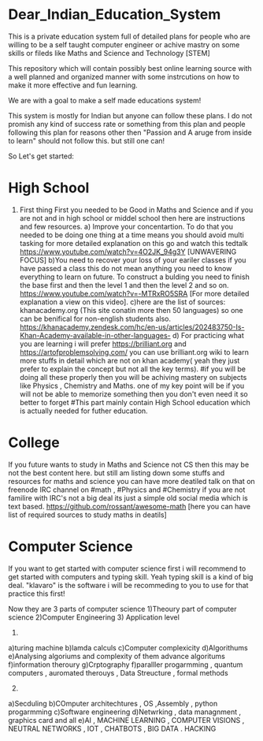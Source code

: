 # Dear_Indian_Education_System
This is a private education system full of detailed plans for people who are willing to be a self taught computer engineer or achive mastry on some skills or fileds like Maths and Science and Technology [STEM]

This repository which will contain possibly best online learning source with a well planned and organized manner with some instrcutions on how to make it more effective and fun learning. 

We are with a goal to make a self made educations system! 

This system is mostly for Indian but anyone can follow these plans. I do not promish any kind of success rate or something from this plan and people following this plan for reasons other then "Passion and A aruge from inside to learn" should not follow this. but still one can! 

So Let's get started:
# High School 
1) First thing First you needed to be Good in Maths and Science and if you are not and in high school or middel school then here are instructions and few resources. 
  a) Improve your concentartion. To do that you needed to be doing one thing at a time means you should avoid multi tasking for more detailed explanation on this go and watch this tedtalk https://www.youtube.com/watch?v=4O2JK_94g3Y [UNWAVERING FOCUS] 
  b)You need to recover your loss of your eariler classes if you have passed a class this do not mean anything you need to know everything to learn on future. To construct a bulding you need to finish the base first and then the level 1 and then the level 2 and so on. https://www.youtube.com/watch?v=-MTRxRO5SRA [For more detailed explanation a view on this video]. 
  c)here are the list of sources: khanacademy.org (This site conatin more then 50 languages) so one can be benifical for non-english students also. https://khanacademy.zendesk.com/hc/en-us/articles/202483750-Is-Khan-Academy-available-in-other-languages- 
  d) For practicing what you are learning i will prefer https://brilliant.org and https://artofproblemsolving.com/ you can use brilliant.org wiki to learn more stuffs in detail which are not on khan academy( yeah they just prefer to explain the concept but not all the key terms). 
#if you will be doing all these properly then you will be achiving mastery on subjects like Physics , Chemistry and Maths. one of my key point will be if you will not be able to memorize something then you don't even need it so better to forget 
#This part mainly contain High School education which is actually needed for futher education. 
# College 
If you future wants to study in Maths and Science not CS then this may be not the best content here. but still am listing down some stuffs and resources for maths and science you can have more deatiled talk on that on freenode IRC channel on #math , #Physics and #Chemistry if you are not familire with IRC's not a big deal its just a simple old social media which is text based. 
https://github.com/rossant/awesome-math [here you can have list of required sources to study maths in deatils] 

# Computer Science 

If you want to get started with computer science first i will recommend to get started with computers and typing skill. 
Yeah typing skill is a kind of big deal. "klavaro" is the software i will be recommeding to you to use for that practice this first!

Now they are 3 parts of computer science
1)Theoury part of computer science 
2)Computer Engineering 
3) Application level 

1) 
  a)turing machine 
  b)lamda calculs 
  c)Computer complexicity
  d)Algorithums 
  e)Analysing algoriums and complexity of them advance algoritums 
  f)information theroury 
  g)Crptography 
  f)paralller progarmming , quantum computers , auromated therouys , Data Streucture , formal methods 
  
2)
  a)Secduling 
  b)COmputer architechtures , OS ,Assembly , python progarmming 
  c)Software engineering 
  d)Netwrking , data managnment , graphics card and all 
  e)AI , MACHINE LEARNING , COMPUTER VISIONS , NEUTRAL NETWORKS , IOT , CHATBOTS , BIG DATA . HACKING 
